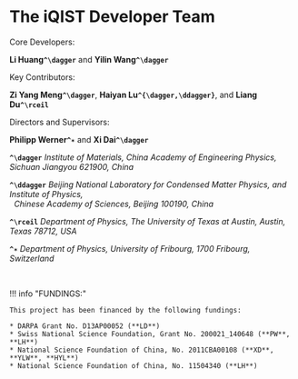 # The iQIST Developer Team

Core Developers:

**Li Huang``^\dagger``** and **Yilin Wang``^\dagger``** 

Key Contributors:

**Zi Yang Meng``^\dagger``**, **Haiyan Lu``^{\dagger,\ddagger}``**, and **Liang Du``^\rceil``**

Directors and Supervisors: 

**Philipp Werner``^✶``** and **Xi Dai``^\dagger``**

**``^\dagger``** *Institute of Materials, China Academy of Engineering Physics, Sichuan Jiangyou 621900, China*

**``^\ddagger``** *Beijing National Laboratory for Condensed Matter Physics, and Institute of Physics,*<br/>
&nbsp;&nbsp;*Chinese Academy of Sciences, Beijing 100190, China*

**``^\rceil``** *Department of Physics, The University of Texas at Austin, Austin, Texas 78712, USA*

**``^✶``** *Department of Physics, University of Fribourg, 1700 Fribourg, Switzerland*

&nbsp;

!!! info "FUNDINGS:"

    This project has been financed by the following fundings:

    * DARPA Grant No. D13AP00052 (**LD**)
    * Swiss National Science Foundation, Grant No. 200021_140648 (**PW**, **LH**)
    * National Science Foundation of China, No. 2011CBA00108 (**XD**, **YLW**, **HYL**)
    * National Science Foundation of China, No. 11504340 (**LH**)